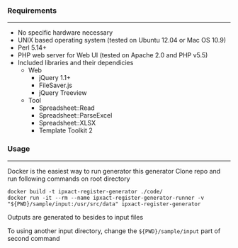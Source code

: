### Requirements
----------------
* No specific hardware necessary
* UNIX based operating system (tested on Ubuntu 12.04 or Mac OS 10.9)
* Perl 5.14+
* PHP web server for Web UI (tested on Apache 2.0 and PHP v5.5)
* Included libraries and their dependicies
    * Web
        * jQuery 1.1+
        * FileSaver.js
        * jQuery Treeview
    * Tool
        * Spreadsheet::Read
        * Spreadsheet::ParseExcel
        * Spreadsheet::XLSX
        * Template Toolkit 2

### Usage
----------------

Docker is the easiest way to run generator this generator
Clone repo and run following commands on root directory

```
docker build -t ipxact-register-generator ./code/
docker run -it --rm --name ipxact-register-generator-runner -v "${PWD}/sample/input:/usr/src/data" ipxact-register-generator
```

Outputs are generated to besides to input files

To using another input directory, change the `${PWD}/sample/input` part of second command